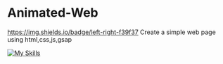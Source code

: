 # Animated-Web
https://img.shields.io/badge/left-right-f39f37
Create a simple web page using html,css,js,gsap


[![My Skills](https://skills.thijs.gg/icons?i=js,html,css,wasm)](https://skills.thijs.gg)
